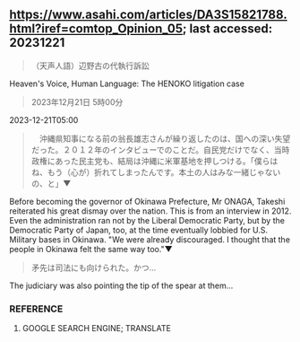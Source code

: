 ## https://www.asahi.com/articles/DA3S15821788.html?iref=comtop_Opinion_05; last accessed: 20231221

> （天声人語）辺野古の代執行訴訟

Heaven's Voice, Human Language: The HENOKO litigation case

> 2023年12月21日 5時00分

2023-12-21T05:00

>　沖縄県知事になる前の翁長雄志さんが繰り返したのは、国への深い失望だった。２０１２年のインタビューでのことだ。自民党だけでなく、当時政権にあった民主党も、結局は沖縄に米軍基地を押しつける。「僕らはね、もう（心が）折れてしまったんです。本土の人はみな一緒じゃないの、と」▼

Before becoming the governor of Okinawa Prefecture, Mr ONAGA, Takeshi reiterated his great dismay over the nation. This is from an interview in 2012. Even the administration ran not by the Liberal Democratic Party, but by the Democratic Party of Japan, too, at the time eventually lobbied for U.S. Military bases in Okinawa. "We were already discouraged. I thought that the people in Okinawa felt the same way too."▼

> 矛先は司法にも向けられた。かつ…

The judiciary was also pointing the tip of the spear at them... 


### REFERENCE

1) GOOGLE SEARCH ENGINE; TRANSLATE
